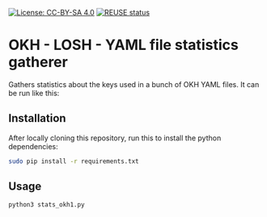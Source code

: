 <!--
SPDX-FileCopyrightText: 2021 Robin Vobruba <hoijui.quaero@gmail.com>

SPDX-License-Identifier: CC-BY-SA-4.0
-->

[![License: CC-BY-SA 4.0](
    https://img.shields.io/badge/License-CC_BY_SA_4.0-blue.svg)](
    https://creativecommons.org/licenses/by-sa/4.0/)
[![REUSE status](
    https://api.reuse.software/badge/github.com/OPEN-NEXT/OKH-LOSH-YAML-stats)](
    https://api.reuse.software/info/github.com/OPEN-NEXT/OKH-LOSH-YAML-stats)

# OKH - LOSH - YAML file statistics gatherer

Gathers statistics about the keys used in a bunch of OKH YAML files.
It can be run like this:

## Installation

After locally cloning this repository,
run this to install the python dependencies:

```bash
sudo pip install -r requirements.txt
```

## Usage

```bash
python3 stats_okh1.py
```

